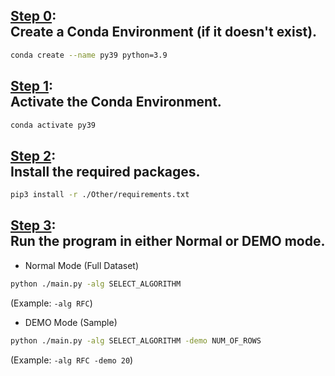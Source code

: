 ## <u>Step 0</u>:<br>Create a Conda Environment (if it doesn't exist).
```bash
conda create --name py39 python=3.9
```

## <u>Step 1</u>:<br>Activate the Conda Environment.
```bash
conda activate py39
```

## <u>Step 2</u>:<br>Install the required packages.
```bash
pip3 install -r ./Other/requirements.txt
```

## <u>Step 3</u>:<br>Run the program in either Normal or DEMO mode.
* Normal Mode (Full Dataset)
```bash
python ./main.py -alg SELECT_ALGORITHM
```
(Example: `-alg RFC`)
* DEMO Mode (Sample) 
```bash
python ./main.py -alg SELECT_ALGORITHM -demo NUM_OF_ROWS
```
(Example: `-alg RFC -demo 20`)